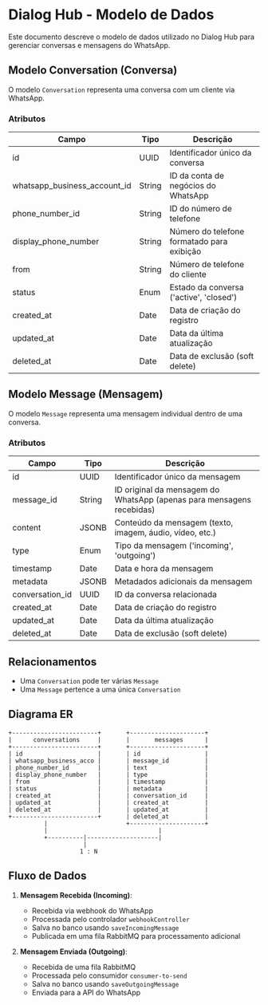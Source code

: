 # Dialog Hub - Modelo de Dados

Este documento descreve o modelo de dados utilizado no Dialog Hub para gerenciar conversas e mensagens do WhatsApp.

## Modelo Conversation (Conversa)

O modelo `Conversation` representa uma conversa com um cliente via WhatsApp.

### Atributos

| Campo | Tipo | Descrição |
| ----- | ---- | --------- |
| id | UUID | Identificador único da conversa |
| whatsapp_business_account_id | String | ID da conta de negócios do WhatsApp |
| phone_number_id | String | ID do número de telefone |
| display_phone_number | String | Número do telefone formatado para exibição |
| from | String | Número de telefone do cliente |
| status | Enum | Estado da conversa ('active', 'closed') |
| created_at | Date | Data de criação do registro |
| updated_at | Date | Data da última atualização |
| deleted_at | Date | Data de exclusão (soft delete) |

## Modelo Message (Mensagem)

O modelo `Message` representa uma mensagem individual dentro de uma conversa.

### Atributos

| Campo | Tipo | Descrição |
| ----- | ---- | --------- |
| id | UUID | Identificador único da mensagem |
| message_id | String | ID original da mensagem do WhatsApp (apenas para mensagens recebidas) |
| content | JSONB | Conteúdo da mensagem (texto, imagem, áudio, vídeo, etc.) |
| type | Enum | Tipo da mensagem ('incoming', 'outgoing') |
| timestamp | Date | Data e hora da mensagem |
| metadata | JSONB | Metadados adicionais da mensagem |
| conversation_id | UUID | ID da conversa relacionada |
| created_at | Date | Data de criação do registro |
| updated_at | Date | Data da última atualização |
| deleted_at | Date | Data de exclusão (soft delete) |

## Relacionamentos

- Uma `Conversation` pode ter várias `Message`
- Uma `Message` pertence a uma única `Conversation`

## Diagrama ER

```
+------------------------+       +---------------------+
|      conversations     |       |       messages      |
+------------------------+       +---------------------+
| id                     |       | id                  |
| whatsapp_business_acco |       | message_id          |
| phone_number_id        |       | text                |
| display_phone_number   |       | type                |
| from                   |       | timestamp           |
| status                 |       | metadata            |
| created_at             |       | conversation_id     |
| updated_at             |       | created_at          |
| deleted_at             |       | updated_at          |
+------------------------+       | deleted_at          |
          |                      +---------------------+
          |                               |
          +----------|--------------------|
                     |
                    1 : N
```

## Fluxo de Dados

1. **Mensagem Recebida (Incoming)**:
   - Recebida via webhook do WhatsApp
   - Processada pelo controlador `webhookController`
   - Salva no banco usando `saveIncomingMessage` 
   - Publicada em uma fila RabbitMQ para processamento adicional

2. **Mensagem Enviada (Outgoing)**:
   - Recebida de uma fila RabbitMQ
   - Processada pelo consumidor `consumer-to-send`
   - Salva no banco usando `saveOutgoingMessage`
   - Enviada para a API do WhatsApp
